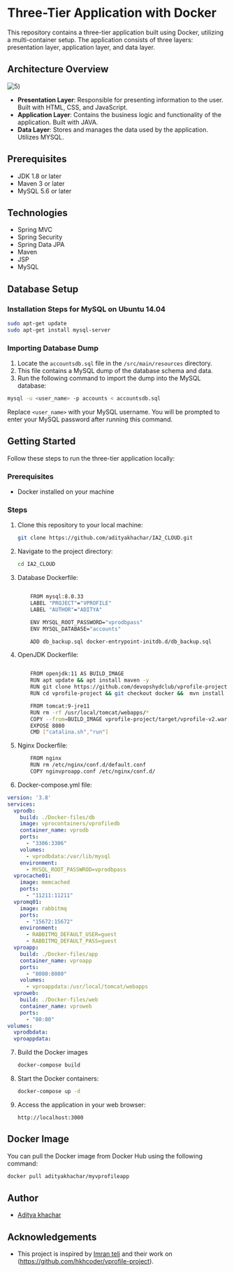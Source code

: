 # Three-Tier Application with Docker

This repository contains a three-tier application built using Docker, utilizing a multi-container setup. The application consists of three layers: presentation layer, application layer, and data layer.

## Architecture Overview


![5](https://github.com/kathan-shah1893/IA/assets/136159210/f434097f-4ec7-48c8-a3f0-e70025e0bb18))

- **Presentation Layer**: Responsible for presenting information to the user. Built with HTML, CSS, and JavaScript.
- **Application Layer**: Contains the business logic and functionality of the application. Built with JAVA.
- **Data Layer**: Stores and manages the data used by the application. Utilizes MYSQL.

## Prerequisites
- JDK 1.8 or later
- Maven 3 or later
- MySQL 5.6 or later

## Technologies 
- Spring MVC
- Spring Security
- Spring Data JPA
- Maven
- JSP
- MySQL

## Database Setup
### Installation Steps for MySQL on Ubuntu 14.04
```bash
sudo apt-get update
sudo apt-get install mysql-server
```
### Importing Database Dump
1. Locate the `accountsdb.sql` file in the `/src/main/resources` directory.
2. This file contains a MySQL dump of the database schema and data.
3. Run the following command to import the dump into the MySQL database:
```bash
mysql -u <user_name> -p accounts < accountsdb.sql
```
Replace `<user_name>` with your MySQL username. You will be prompted to enter your MySQL password after running this command.



## Getting Started

Follow these steps to run the three-tier application locally:

### Prerequisites

- Docker installed on your machine

### Steps

1. Clone this repository to your local machine:

    ```bash
    git clone https://github.com/adityakhachar/IA2_CLOUD.git
    ```

2. Navigate to the project directory:

    ```bash
    cd IA2_CLOUD
    ```

3. Database Dockerfile:

    ```bash
    
        FROM mysql:8.0.33
        LABEL "PROJECT"="VPROFILE"
        LABEL "AUTHOR"="ADITYA"

        ENV MYSQL_ROOT_PASSWORD="vprodbpass"
        ENV MYSQL_DATABASE="accounts"

        ADD db_backup.sql docker-entrypoint-initdb.d/db_backup.sql
    
    ```
4. OpenJDK Dockerfile:
    ```bash
    
        FROM openjdk:11 AS BUILD_IMAGE
        RUN apt update && apt install maven -y
        RUN git clone https://github.com/devopshydclub/vprofile-project.git
        RUN cd vprofile-project && git checkout docker &&  mvn install

        FROM tomcat:9-jre11
        RUN rm -rf /usr/local/tomcat/webapps/*
        COPY --from=BUILD_IMAGE vprofile-project/target/vprofile-v2.war /usr/local/tomcat/webapps/ROOT.war
        EXPOSE 8080
        CMD ["catalina.sh","run"]
    
    ```
 5. Nginx Dockerfile:
    ```bash
        FROM nginx
        RUN rm /etc/nginx/conf.d/default.conf
        COPY nginvproapp.conf /etc/nginx/conf.d/
    ```
 6. Docker-compose.yml file:
```yaml
version: '3.8'
services:
  vprodb:
    build: ./Docker-files/db
    image: vprocontainers/vprofiledb
    container_name: vprodb
    ports:
      - "3306:3306"
    volumes:
      - vprodbdata:/var/lib/mysql
    environment:
      - MYSQL_ROOT_PASSWROD=vprodbpass
  vprocache01:
    image: memcached
    ports:
      - "11211:11211"
  vpromq01:
    image: rabbitmq
    ports:
      - "15672:15672"
    environment:
      - RABBITMQ_DEFAULT_USER=guest
      - RABBITMQ_DEFAULT_PASS=guest
  vproapp:
    build: ./Docker-files/app
    container_name: vproapp
    ports:
      - "8080:8080"
    volumes:
      - vproappdata:/usr/local/tomcat/webapps
  vproweb:
    build: ./Docker-files/web
    container_name: vproweb
    ports:
      - "80:80"
volumes:
  vprodbdata:
  vproappdata:
```

7. Build the Docker images

    ```bash
    docker-compose build
    ```

8. Start the Docker containers:

    ```bash
    docker-compose up -d
    ```

9. Access the application in your web browser:

    ```
    http://localhost:3000
    ```



## Docker Image

You can pull the Docker image from Docker Hub using the following command:

```bash
docker pull adityakhachar/myvprofileapp
```
## Author

- [Aditya khachar](https://github.com/adityakhachar)

## Acknowledgements

- This project is inspired by [Imran teli](https://github.com/hkhcoder/vprofile-project) and their work on (https://github.com/hkhcoder/vprofile-project).
